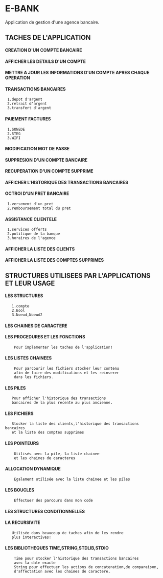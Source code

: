 # E-BANK
Application de gestion d'une agence bancaire.

## TACHES DE L'APPLICATION
  #### CREATION D'UN COMPTE BANCAIRE

  #### AFFICHER LES DETAILS D'UN COMPTE

  #### METTRE A JOUR LES INFORMATIONS D'UN COMPTE APRES CHAQUE OPERATION
  
  #### TRANSACTIONS BANCAIRES
     1.depot d'argent
     2.retrait d'argent
     3.transfert d'argent
  
  #### PAIEMENT FACTURES
     1.SONEDE
     2.STEG
     3.WIFI

  #### MODIFICATION MOT DE PASSE
  
  #### SUPPRESION D'UN COMPTE BANCAIRE

  #### RECUPERATION D'UN COMPTE SUPPRIME
  
  #### AFFICHER L'HISTORIQUE DES TRANSACTIONS BANCAIRES
  
  #### OCTROI D'UN PRET BANCAIRE
     1.versement d'un pret 
     2.remboursement total du pret
  
  #### ASSISTANCE CLIENTELE
     1.services offerts
     2.politique de la banque
     3.horaires de l'agence

  #### AFFICHER LA LISTE DES CLIENTS

  #### AFFICHER LA LISTE DES COMPTES SUPPRIMES

## STRUCTURES UTILISEES PAR L'APPLICATIONS ET LEUR USAGE
   #### LES STRUCTURES
       1.compte
       2.Bool
       3.Noeud,Noeud2
   #### LES CHAINES DE CARACTERE
   
   #### LES PROCEDURES ET LES FONCTIONS
        Pour implementer les taches de l'application!
   #### LES LISTES CHAINEES
        Pour parcourir les fichiers stocker leur contenu
        afin de faire des modifications et les reinserer
        dans les fichiers.
   #### LES PILES
       Pour afficher l'historique des transactions
       bancaires de la plus recente au plus ancienne.
   #### LES FICHIERS
       Stocker la liste des clients,l'historique des transactions bancaires
       et la liste des comptes supprimes
   #### LES POINTEURS
        Utilisés avec la pile, la liste chainee
        et les chaines de caracteres
   #### ALLOCATION DYNAMIQUE
        Egalement utilisée avec la liste chainee et les piles
   #### LES BOUCLES
        Effectuer des parcours dans mon code
   #### LES STRUCTURES CONDITIONNELLES
   #### LA RECURSIVITE
       Utilisée dans beaucoup de taches afin de les rendre
       plus interactives!
   #### LES BIBLIOTHEQUES TIME,STRING,STDLIB,STDIO
        Time pour stocker l'historique des transactions bancaires
        avec la date exacte
        String pour effectuer les actions de concatenation,de comparaison,
        d'affectation avec les chaines de caractere.
